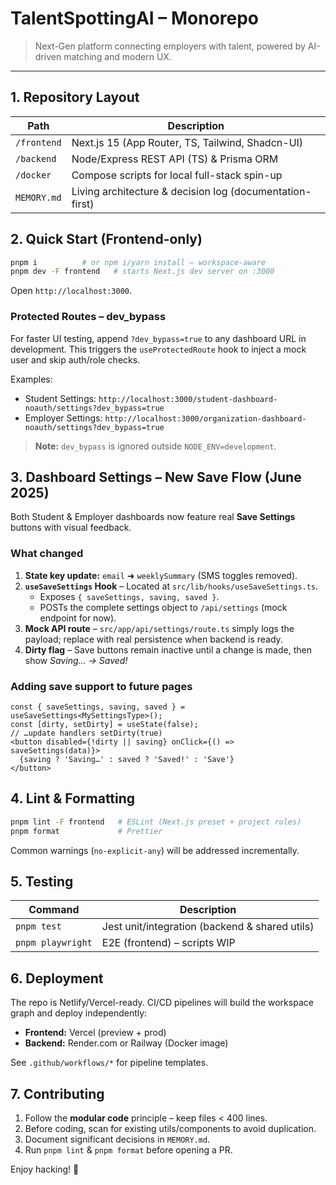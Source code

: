 # TalentSpottingAI – Monorepo

> Next-Gen platform connecting employers with talent, powered by AI-driven matching and modern UX.

---

## 1. Repository Layout

| Path | Description |
|------|-------------|
| `/frontend` | Next.js 15 (App Router, TS, Tailwind, Shadcn-UI) |
| `/backend`  | Node/Express REST API (TS) & Prisma ORM |
| `/docker`   | Compose scripts for local full-stack spin-up |
| `MEMORY.md` | Living architecture & decision log (documentation-first) |


## 2. Quick Start (Frontend-only)

```bash
pnpm i          # or npm i/yarn install – workspace-aware
pnpm dev -F frontend   # starts Next.js dev server on :3000
```

Open `http://localhost:3000`.

### Protected Routes – **dev_bypass**
For faster UI testing, append `?dev_bypass=true` to any dashboard URL in development. This triggers the `useProtectedRoute` hook to inject a mock user and skip auth/role checks.

Examples:
- Student Settings: `http://localhost:3000/student-dashboard-noauth/settings?dev_bypass=true`
- Employer Settings: `http://localhost:3000/organization-dashboard-noauth/settings?dev_bypass=true`

> **Note:** `dev_bypass` is ignored outside `NODE_ENV=development`.


## 3. Dashboard Settings – New Save Flow (June 2025)

Both Student & Employer dashboards now feature real **Save Settings** buttons with visual feedback.

### What changed
1. **State key update:** `email` ➜ `weeklySummary` (SMS toggles removed).
2. **`useSaveSettings` Hook** – Located at `src/lib/hooks/useSaveSettings.ts`.
   - Exposes `{ saveSettings, saving, saved }`.
   - POSTs the complete settings object to `/api/settings` (mock endpoint for now).
3. **Mock API route** – `src/app/api/settings/route.ts` simply logs the payload; replace with real persistence when backend is ready.
4. **Dirty flag** – Save buttons remain inactive until a change is made, then show _Saving… → Saved!_

### Adding save support to future pages
```tsx
const { saveSettings, saving, saved } = useSaveSettings<MySettingsType>();
const [dirty, setDirty] = useState(false);
// …update handlers setDirty(true)
<button disabled={!dirty || saving} onClick={() => saveSettings(data)}>
  {saving ? 'Saving…' : saved ? 'Saved!' : 'Save'}
</button>
```


## 4. Lint & Formatting

```bash
pnpm lint -F frontend   # ESLint (Next.js preset + project rules)
pnpm format             # Prettier
```

Common warnings (`no-explicit-any`) will be addressed incrementally.


## 5. Testing

| Command | Description |
|---------|-------------|
| `pnpm test` | Jest unit/integration (backend & shared utils) |
| `pnpm playwright` | E2E (frontend) – scripts WIP |


## 6. Deployment

The repo is Netlify/Vercel-ready. CI/CD pipelines will build the workspace graph and deploy independently:
- **Frontend:** Vercel (preview + prod)
- **Backend:** Render.com or Railway (Docker image)

See `.github/workflows/*` for pipeline templates.


## 7. Contributing

1. Follow the **modular code** principle – keep files < 400 lines.
2. Before coding, scan for existing utils/components to avoid duplication.
3. Document significant decisions in `MEMORY.md`.
4. Run `pnpm lint` & `pnpm format` before opening a PR.

Enjoy hacking! :rocket:


